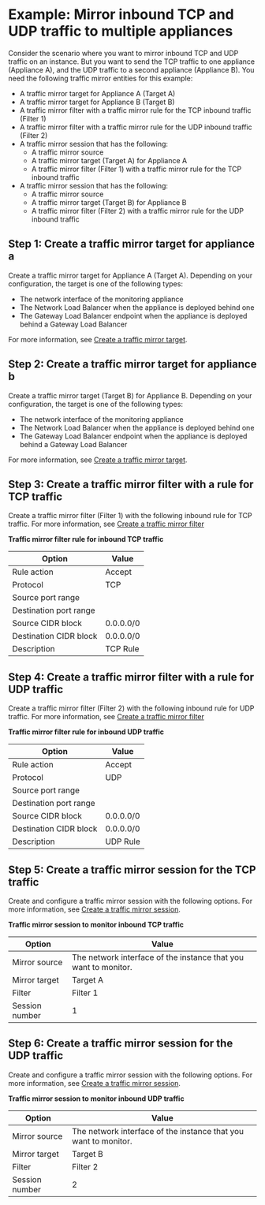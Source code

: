 # Example: Mirror inbound TCP and UDP traffic to multiple appliances<a name="tm-example-inbound-tcp-udp"></a>

Consider the scenario where you want to mirror inbound TCP and UDP traffic on an instance\. But you want to send the TCP traffic to one appliance \(Appliance A\), and the UDP traffic to a second appliance \(Appliance B\)\. You need the following traffic mirror entities for this example:
+ A traffic mirror target for Appliance A \(Target A\)
+ A traffic mirror target for Appliance B \(Target B\)
+ A traffic mirror filter with a traffic mirror rule for the TCP inbound traffic \(Filter 1\)
+ A traffic mirror filter with a traffic mirror rule for the UDP inbound traffic \(Filter 2\)
+ A traffic mirror session that has the following:
  + A traffic mirror source
  + A traffic mirror target \(Target A\) for Appliance A
  + A traffic mirror filter \(Filter 1\) with a traffic mirror rule for the TCP inbound traffic
+ A traffic mirror session that has the following:
  + A traffic mirror source
  + A traffic mirror target \(Target B\) for Appliance B
  + A traffic mirror filter \(Filter 2\) with a traffic mirror rule for the UDP inbound traffic

## Step 1: Create a traffic mirror target for appliance a<a name="step-create-targetA"></a>

Create a traffic mirror target for Appliance A \(Target A\)\. Depending on your configuration, the target is one of the following types:
+ The network interface of the monitoring appliance
+ The Network Load Balancer when the appliance is deployed behind one
+ The Gateway Load Balancer endpoint when the appliance is deployed behind a Gateway Load Balancer

For more information, see [Create a traffic mirror target](traffic-mirroring-target.md#create-traffic-mirroring-target)\.

## Step 2: Create a traffic mirror target for appliance b<a name="step-create-targetB"></a>

Create a traffic mirror target \(Target B\) for Appliance B\. Depending on your configuration, the target is one of the following types:
+ The network interface of the monitoring appliance
+ The Network Load Balancer when the appliance is deployed behind one
+ The Gateway Load Balancer endpoint when the appliance is deployed behind a Gateway Load Balancer

For more information, see [Create a traffic mirror target](traffic-mirroring-target.md#create-traffic-mirroring-target)\.

## Step 3: Create a traffic mirror filter with a rule for TCP traffic<a name="step-create-filter-tcp"></a>

Create a traffic mirror filter \(Filter 1\) with the following inbound rule for TCP traffic\. For more information, see [Create a traffic mirror filter](traffic-mirroring-filter.md#create-traffic-mirroring-filter)


**Traffic mirror filter rule for inbound TCP traffic**  

| Option | Value | 
| --- | --- | 
| Rule action | Accept | 
| Protocol | TCP | 
| Source port range |  | 
| Destination port range |  | 
| Source CIDR block | 0\.0\.0\.0/0 | 
| Destination CIDR block | 0\.0\.0\.0/0 | 
| Description | TCP Rule | 

## Step 4: Create a traffic mirror filter with a rule for UDP traffic<a name="step-create-filter-tcp"></a>

Create a traffic mirror filter \(Filter 2\) with the following inbound rule for UDP traffic\. For more information, see [Create a traffic mirror filter](traffic-mirroring-filter.md#create-traffic-mirroring-filter)


**Traffic mirror filter rule for inbound UDP traffic**  

| Option | Value | 
| --- | --- | 
| Rule action | Accept | 
| Protocol | UDP | 
| Source port range |  | 
| Destination port range |  | 
| Source CIDR block | 0\.0\.0\.0/0 | 
| Destination CIDR block | 0\.0\.0\.0/0 | 
| Description | UDP Rule | 

## Step 5: Create a traffic mirror session for the TCP traffic<a name="step-create-session-tcp"></a>

Create and configure a traffic mirror session with the following options\. For more information, see [Create a traffic mirror session](traffic-mirroring-session.md#create-traffic-mirroring-session)\.


**Traffic mirror session to monitor inbound TCP traffic**  

| Option | Value | 
| --- | --- | 
| Mirror source | The network interface of the instance that you want to monitor\. | 
| Mirror target | Target A | 
| Filter | Filter 1 | 
| Session number | 1 | 

## Step 6: Create a traffic mirror session for the UDP traffic<a name="step-create-session-udp"></a>

Create and configure a traffic mirror session with the following options\. For more information, see [Create a traffic mirror session](traffic-mirroring-session.md#create-traffic-mirroring-session)\.


**Traffic mirror session to monitor inbound UDP traffic**  

| Option | Value | 
| --- | --- | 
| Mirror source | The network interface of the instance that you want to monitor\. | 
| Mirror target | Target B | 
| Filter | Filter 2 | 
| Session number | 2 | 